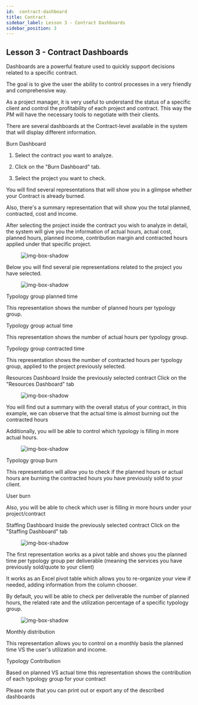 ```yaml
---
id:  contract-dashboard
title: Contract
sidebar_label: Lesson 3 - Contract Dashboards
sidebar_position: 3
---
```


## Lesson 3 - Contract Dashboards

Dashboards are a powerful feature used to quickly support decisions related to a specific contract.

The goal is to give the user the ability to control processes in a very friendly and comprehensive way.

As a project manager, it is very useful to understand the status of a specific client and control the profitability of each project and contract. This way the PM will have the necessary tools to negotiate with their clients.

There are several dashboards at the Contract-level available in the system that will display different information.

Burn Dashboard

1. Select the contract you want to analyze.

2. Click on the "Burn Dashboard" tab.

3. Select the project you want to check.

You will find several representations that will show you in a glimpse whether your Contract is already burned.

Also, there's a summary representation that will show you the total planned, contracted, cost and income.

After selecting the project inside the contract you wish to analyze in detail, the system will give you the information of actual hours, actual cost, planned hours, planned income, contribution margin and contracted hours applied under that specific project.

<figure>

![img-box-shadow](/img/university/dashboards/contract-dashboard/university-contract-dashboard-1.png)
<figcaption></figcaption>
</figure>

Below you will find several pie representations related to the project you have selected.

<figure>

![img-box-shadow](/img/university/dashboards/contract-dashboard/university-contract-dashboard-2.png)
<figcaption></figcaption>
</figure>

Typology group planned time

This representation shows the number of planned hours per typology group.

Typology group actual time

This representation shows the number of actual hours per typology group.

Typology group contracted time

This representation shows the number of contracted hours per typology group, applied to the project previously selected.

 

Resources Dashboard
Inside the previously selected contract
Click on the "Resources Dashboard" tab
 

<figure>

![img-box-shadow](/img/university/dashboards/contract-dashboard/university-contract-dashboard-3.png)
<figcaption></figcaption>
</figure>

You will find out a summary with the overall status of your contract, in this example, we can observe that the actual time is almost burning out the contracted hours 

Additionally, you will be able to control which typology is filling in more actual hours.

<figure>

![img-box-shadow](/img/university/dashboards/contract-dashboard/university-contract-dashboard-4.png)
<figcaption></figcaption>
</figure>

Typology group burn

This representation will allow you to check if the planned hours or actual hours are burning the contracted hours you have previously sold to your client.

User burn

Also, you will be able to check which user is filling in more hours under your project/contract

Staffing Dashboard
Inside the previously selected contract
Click on the "Staffing Dashboard" tab
 

<figure>

![img-box-shadow](/img/university/dashboards/contract-dashboard/university-contract-dashboard-5.png)
<figcaption></figcaption>
</figure>

The first representation works as a pivot table and shows you the planned time per typology group per deliverable (meaning the services you have previously sold/quote to your client)

It works as an Excel pivot table which allows you to re-organize your view if needed, adding information from the column chooser.

By default, you will be able to check per deliverable the number of planned hours, the related rate and the utilization percentage of a specific typology group.

<figure>

![img-box-shadow](/img/university/dashboards/contract-dashboard/university-contract-dashboard-6.png)
<figcaption></figcaption>
</figure>

Monthly distribution

This representation allows you to control on a monthly basis the planned time VS the user's utilization and income.

Typology Contribution

Based on planned VS actual time this representation shows the contribution of each typology group for your contract

Please note that you can print out or export any of the described dashboards
